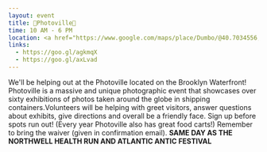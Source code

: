 ```yaml
---
layout: event
title: 📸Photoville📸
time: 10 AM - 6 PM
location: <a href="https://www.google.com/maps/place/Dumbo/@40.7034556,-73.9980081,17z/data=!3m1!4b1!4m5!3m4!1s0x89c25a3a1150c67f:0xfe8f6a1bab8a34dc!8m2!3d40.7034556!4d-73.9958194">Brooklyn Bridge Park</a>, Brooklyn
links:
  - https://goo.gl/agkmqX
  - https://goo.gl/axLvad
---
```

We'll be helping out at the Photoville located on the Brooklyn Waterfront! Photoville is a massive and unique photographic event that showcases over sixty exhibitions of photos taken around the globe in shipping containers.Volunteers will be helping with greet visitors, answer questions about exhibits, give directions and overall be a friendly face. Sign up before spots run out! (Every year Photoville also has great food carts!) Remember to bring the waiver (given in confirmation email).
**SAME DAY AS THE NORTHWELL HEALTH RUN AND ATLANTIC ANTIC FESTIVAL**